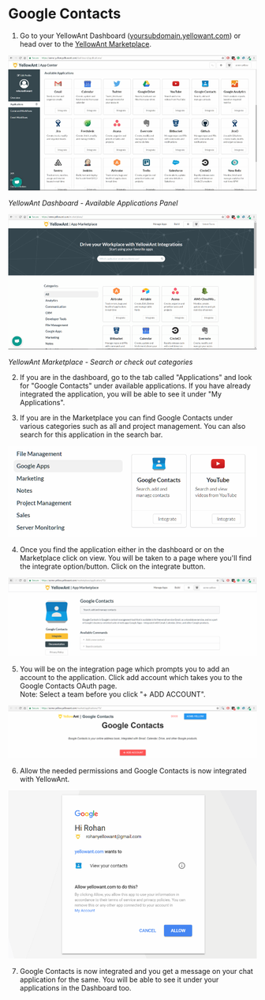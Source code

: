 # Google Contacts

1. Go to your YellowAnt Dashboard \([yoursubdomain.yellowant.com](https://github.com/yellowanthq/yellowant-help-center/tree/bdad19066023aa6a8b667a1d6f05b72945b49759/yoursubdomain.yellowant.com)\) or head over to the [YellowAnt Marketplace](https://www.yellowant.com/marketplace). 

![](../../.gitbook/assets/image%20%2887%29.png)

_YellowAnt Dashboard - Available Applications Panel_

![](../../.gitbook/assets/image%20%2852%29.png)

_YellowAnt Marketplace - Search or check out categories_

2. If you are in the dashboard, go to the tab called "Applications" and look for "Google Contacts" under available applications. If you have already integrated the application, you will be able to see it under "My Applications".

3. If you are in the Marketplace you can find Google Contacts under various categories such as all and project management. You can also search for this application in the search bar.  


![](../../.gitbook/assets/image%20%2889%29.png)

4. Once you find the application either in the dashboard or on the Marketplace click on view. You will be taken to a page where you'll find the integrate option/button. Click on the integrate button.  


![](../../.gitbook/assets/image%20%2848%29.png)

5. You will be on the integration page which prompts you to add an account to the application. Click add account which takes you to the Google Contacts OAuth page.  
Note: Select a team before you click "+ ADD ACCOUNT".  


![](../../.gitbook/assets/image%20%2831%29.png)

6. Allow the needed permissions and Google Contacts is now integrated with YellowAnt.  


![](../../.gitbook/assets/image%20%2854%29.png)

7. Google Contacts is now integrated and you get a message on your chat application for the same. You will be able to see it under your applications in the Dashboard too.

